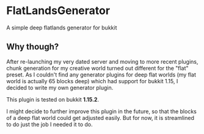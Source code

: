 # FlatLandsGenerator
A simple deep flatlands generator for bukkit

## Why though?
After re-launching my very dated server and moving to more recent plugins, chunk generation for my creative world turned out different for the "flat" preset. As I couldn't find any generator plugins for deep flat worlds (my flat world is actually 65 blocks deep) which had support for bukkit 1.15, I decided to write my own generator plugin.

This plugin is tested on bukkit **1.15.2**.

I might decide to further improve this plugin in the future, so that the blocks of a deep flat world could get adjusted easily. But for now, it is streamlined to do just the job I needed it to do.
